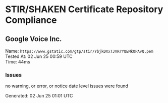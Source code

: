 # STIR/SHAKEN Certificate Repository Compliance

## Google Voice Inc.

Name: `https://www.gstatic.com/gtp/stir/YbjkDXxTJVRrYQEMkOPAvQ.pem`\
Tested At: 02 Jun 25 00:59 UTC\
Time: 44ms

### Issues

no warning, or error, or notice date level issues were found

Generated: 02 Jun 25 01:01 UTC